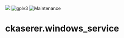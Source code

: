 [![](https://img.shields.io/travis/com/ckaserer/ansible-role-windows-service/master?style=flat-square)](https://travis-ci.com/ckaserer/ansible-role-windows-service)
![gplv3](https://img.shields.io/badge/license-GPL%20v3.0-brightgreen.svg?style=flat-square)
![Maintenance](https://img.shields.io/maintenance/yes/2021?style=flat-square)

# ckaserer.windows_service
